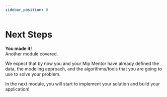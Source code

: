 ```yaml
---
sidebar_position: 8
---
```


# Next Steps
**You made it!**  
Another module covered.

We expect that by now you and your Mip Mentor have already defined the data,
the modeling approach, and the algorithms/tools that you are going to use 
to solve your problem.

In the next module, you will start to implement your solution and build your 
application!
